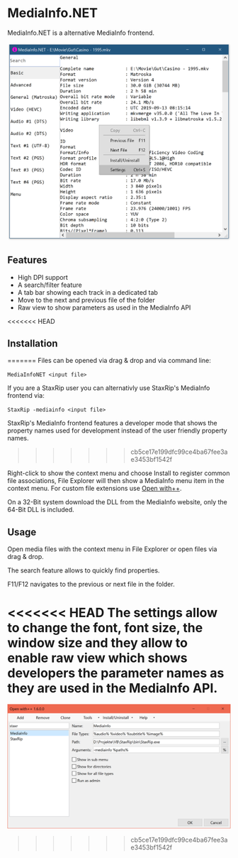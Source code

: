 # MediaInfo.NET

MediaInfo.NET is a alternative MediaInfo frontend.

![](Main.png)

## Features

- High DPI support
- A search/filter feature
- A tab bar showing each track in a dedicated tab
- Move to the next and previous file of the folder
- Raw view to show parameters as used in the MediaInfo API

<<<<<<< HEAD
## Installation
=======
Files can be opened via drag & drop and via command line:

`MediaInfoNET <input file>`

If you are a StaxRip user you can alternativly use StaxRip's MediaInfo frontend via:

`StaxRip -mediainfo <input file>`

StaxRip's MediaInfo frontend features a developer mode that shows the property names used for development instead of the user friendly property names.
>>>>>>> cb5ce17e199dfc99ce4ba67fee3ae3453bf1542f

Right-click to show the context menu and choose Install to register common file associations, File Explorer will then show a MediaInfo menu item in the context menu. For custom file extensions use [Open with++](https://github.com/stax76/OpenWithPlusPlus).

On a 32-Bit system download the DLL from the MediaInfo website, only the 64-Bit DLL is included.

## Usage

Open media files with the context menu in File Explorer or open files via drag & drop.

The search feature allows to quickly find properties.

F11/F12 navigates to the previous or next file in the folder.

<<<<<<< HEAD
The settings allow to change the font, font size, the window size and they allow to **enable raw view which shows developers the parameter names as they are used in the MediaInfo API**.
=======
![Open with++](OpenWithPlusPlus.png)
>>>>>>> cb5ce17e199dfc99ce4ba67fee3ae3453bf1542f
